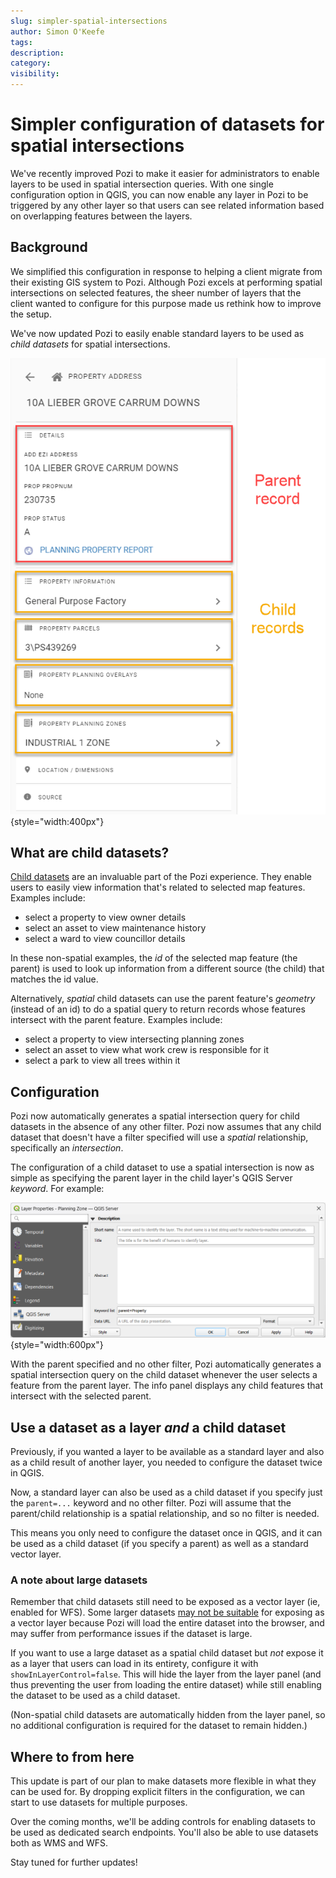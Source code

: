 ```yaml
---
slug: simpler-spatial-intersections
author: Simon O'Keefe
tags:
description:
category:
visibility:
---
```


# Simpler configuration of datasets for spatial intersections

We've recently improved Pozi to make it easier for administrators to enable layers to be used in spatial intersection queries. With one single configuration option in QGIS, you can now enable any layer in Pozi to be triggered by any other layer so that users can see related information based on overlapping features between the layers.

## Background

We simplified this configuration in response to helping a client migrate from their existing GIS system to Pozi. Although Pozi excels at performing spatial intersections on selected features, the sheer number of layers that the client wanted to configure for this purpose made us rethink how to improve the setup.

We've now updated Pozi to easily enable standard layers to be used as *child datasets* for spatial intersections.

![Parent and child records](../admin-guide/qgis/img/info-panel-parent-and-child-records.png){style="width:400px"}

## What are child datasets?

[Child datasets](../admin-guide/qgis/configuring-linked-datasets/) are an invaluable part of the Pozi experience. They enable users to easily view information that's related to selected map features. Examples include:

- select a property to view owner details
- select an asset to view maintenance history
- select a ward to view councillor details

In these non-spatial examples, the *id* of the selected map feature (the parent) is used to look up information from a different source (the child) that matches the id value.

Alternatively, *spatial* child datasets can use the parent feature's *geometry* (instead of an id) to do a spatial query to return records whose features intersect with the parent feature. Examples include:

- select a property to view intersecting planning zones
- select an asset to view what work crew is responsible for it
- select a park to view all trees within it

## Configuration

Pozi now automatically generates a spatial intersection query for child datasets in the absence of any other filter. Pozi now assumes that any child dataset that doesn't have a filter specified will use a *spatial* relationship, specifically an *intersection*.

The configuration of a child dataset to use a spatial intersection is now as simple as specifying the parent layer in the child layer's QGIS Server *keyword*. For example:

![Keyword for Spatial Intersection](../admin-guide/qgis/img/qgis-server-keyword-for-spatial-intersection.png){style="width:600px"}

With the parent specified and no other filter, Pozi automatically generates a spatial intersection query on the child dataset whenever the user selects a feature from the parent layer. The info panel displays any child features that intersect with the selected parent.

## Use a dataset as a layer *and* a child dataset

Previously, if you wanted a layer to be available as a standard layer and also as a child result of another layer, you needed to configure the dataset twice in QGIS.

Now, a standard layer can also be used as a child dataset if you specify just the `parent=...` keyword and no other filter. Pozi will assume that the parent/child relationship is a spatial relationship, and so no filter is needed.

This means you only need to configure the dataset once in QGIS, and it can be used as a child dataset (if you specify a parent) as well as a standard vector layer.

### A note about large datasets

Remember that child datasets still need to be exposed as a vector layer (ie, enabled for WFS). Some larger datasets [may not be suitable](../admin-guide/qgis/configuring-layers/#disadvantages-of-vector-layers) for exposing as a vector layer because Pozi will load the entire dataset into the browser, and may suffer from performance issues if the dataset is large.

If you want to use a large dataset as a spatial child dataset but *not* expose it as a layer that users can load in its entirety, configure it with `showInLayerControl=false`. This will hide the layer from the layer panel (and thus preventing the user from loading the entire dataset) while still enabling the dataset to be used as a child dataset.

(Non-spatial child datasets are automatically hidden from the layer panel, so no additional configuration is required for the dataset to remain hidden.)

## Where to from here

This update is part of our plan to make datasets more flexible in what they can be used for. By dropping explicit filters in the configuration, we can start to use datasets for multiple purposes.

Over the coming months, we'll be adding controls for enabling datasets to be used as dedicated search endpoints. You'll also be able to use datasets both as WMS and WFS.

Stay tuned for further updates!
